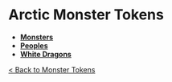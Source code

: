 # Arctic Monster Tokens
- **[Monsters](https://github.com/acodcha/DnD5e/tree/main/tokens/monsters/arctic/monsters)**
- **[Peoples](https://github.com/acodcha/DnD5e/tree/main/tokens/monsters/arctic/peoples)**
- **[White Dragons](https://github.com/acodcha/DnD5e/tree/main/tokens/monsters/arctic/dragons_white)**

[< Back to Monster Tokens](../README.md#monster-tokens)
